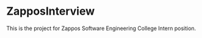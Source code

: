 ZapposInterview
===============
This is the project for Zappos Software Engineering College Intern position.

